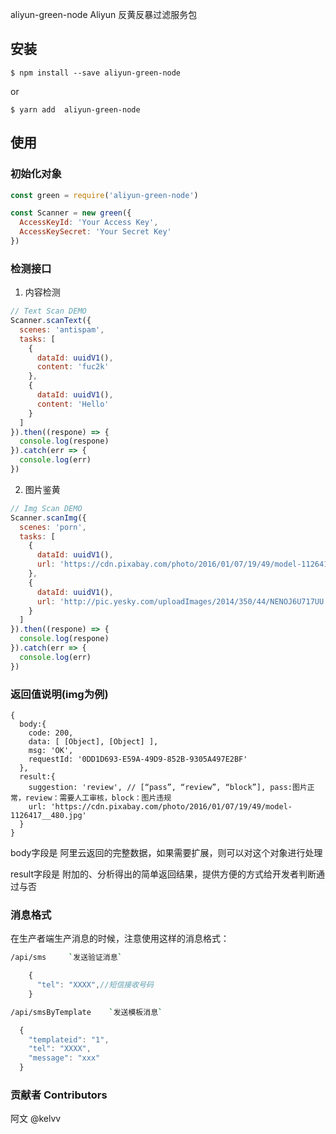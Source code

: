 aliyun-green-node
Aliyun 反黄反暴过滤服务包

## 安装

```console
$ npm install --save aliyun-green-node
```
or
```console
$ yarn add  aliyun-green-node
```

## 使用

### 初始化对象

```javascript
const green = require('aliyun-green-node')

const Scanner = new green({
  AccessKeyId: 'Your Access Key',
  AccessKeySecret: 'Your Secret Key'
})
```

### 检测接口
1. 内容检测

```javascript
// Text Scan DEMO
Scanner.scanText({
  scenes: 'antispam',
  tasks: [
    {
      dataId: uuidV1(),
      content: 'fuc2k'
    },
    {
      dataId: uuidV1(),
      content: 'Hello'
    }
  ]
}).then((respone) => {
  console.log(respone)
}).catch(err => {
  console.log(err)
})
```

2. 图片鉴黄

```javascript
// Img Scan DEMO
Scanner.scanImg({
  scenes: 'porn',
  tasks: [
    {
      dataId: uuidV1(),
      url: 'https://cdn.pixabay.com/photo/2016/01/07/19/49/model-1126417__480.jpg'
    },
    {
      dataId: uuidV1(),
      url: 'http://pic.yesky.com/uploadImages/2014/350/44/NENOJ6U717UU.png'
    }
  ]
}).then((respone) => {
  console.log(respone)
}).catch(err => {
  console.log(err)
})
```

### 返回值说明(img为例)

```
{ 
  body:{ 
    code: 200,
    data: [ [Object], [Object] ],
    msg: 'OK',
    requestId: '0DD1D693-E59A-49D9-852B-9305A497E2BF' 
  },
  result:{
    suggestion: 'review', // [“pass”, “review”, “block”], pass:图片正常，review：需要人工审核，block：图片违规
    url: 'https://cdn.pixabay.com/photo/2016/01/07/19/49/model-1126417__480.jpg'
  } 
}
```

body字段是   阿里云返回的完整数据，如果需要扩展，则可以对这个对象进行处理

result字段是 附加的、分析得出的简单返回结果，提供方便的方式给开发者判断通过与否 






### 消息格式

在生产者端生产消息的时候，注意使用这样的消息格式：



``` bash
/api/sms     `发送验证消息`
```


```js 
    {
      "tel": "XXXX",//短信接收号码
    }
```


``` bash
/api/smsByTemplate    `发送模板消息`
```

```js
  {
    "templateid": "1",
    "tel": "XXXX",
    "message": "xxx"
  }
```


### 贡献者 Contributors
阿文 @kelvv